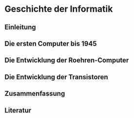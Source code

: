 # Geschichte der Informatik

## Einleitung

## Die ersten Computer bis 1945

## Die Entwicklung der Roehren-Computer

## Die Entwicklung der Transistoren

## Zusammenfassung

## Literatur
